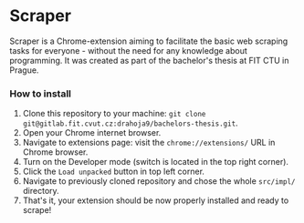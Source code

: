 # Scraper

Scraper is a Chrome-extension aiming to facilitate the basic web scraping tasks for everyone - without the need for any knowledge about programming. 
It was created as part of the bachelor's thesis at FIT CTU in Prague.

### How to install
1. Clone this repository to your machine: `git clone git@gitlab.fit.cvut.cz:drahoja9/bachelors-thesis.git`.
2. Open your Chrome internet browser.
3. Navigate to extensions page: visit the `chrome://extensions/` URL in Chrome browser.
4. Turn on the Developer mode (switch is located in the top right corner).
5. Click the `Load unpacked` button in top left corner.
6. Navigate to previously cloned repository and chose the whole `src/impl/` directory.
7. That's it, your extension should be now properly installed and ready to scrape!
